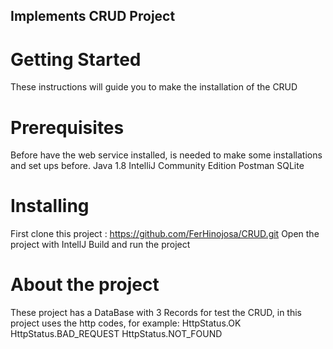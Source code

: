 ## Implements CRUD Project
# Getting Started
These instructions will guide you to make the installation of the CRUD
# Prerequisites
Before have the web service installed, is needed to make some installations and set ups before.
Java 1.8
IntelliJ Community Edition
Postman
SQLite
# Installing
First clone this project : https://github.com/FerHinojosa/CRUD.git
Open the project with IntellJ
Build and run the project

# About the project
These project has a DataBase with 3 Records for test the CRUD, in this project uses the http codes, for example:
HttpStatus.OK
HttpStatus.BAD_REQUEST
HttpStatus.NOT_FOUND
